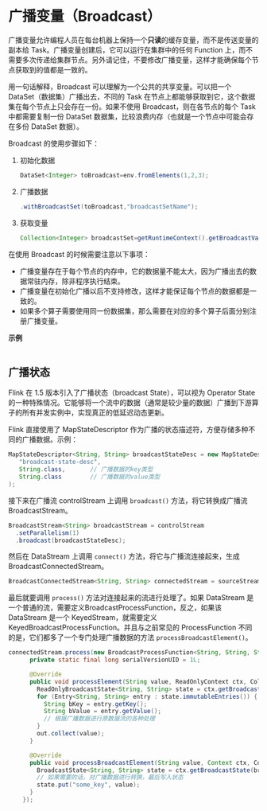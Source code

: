 # 广播变量（Broadcast）

广播变量允许编程人员在每台机器上保持一个**只读**的缓存变量，而不是传送变量的副本给 Task。广播变量创建后，它可以运行在集群中的任何 Function 上，而不需要多次传递给集群节点。另外请记住，不要修改广播变量，这样才能确保每个节点获取到的值都是一致的。

用一句话解释，Broadcast 可以理解为一个公共的共享变量。可以把一个 DataSet（数据集）广播出去，不同的 Task 在节点上都能够获取到它，这个数据集在每个节点上只会存在一份。如果不使用 Broadcast，则在各节点的每个 Task 中都需要复制一份 DataSet 数据集，比较浪费内存（也就是一个节点中可能会存在多份 DataSet 数据）。

Broadcast 的使用步骤如下：

1. 初始化数据
   ```java
   DataSet<Integer> toBroadcast=env.fromElements(1,2,3);
   ```
2. 广播数据
   ```java
   .withBroadcastSet(toBroadcast,"broadcastSetName");
   ```
3. 获取变量
   ```java
   Collection<Integer> broadcastSet=getRuntimeContext().getBroadcastVariable("broadcastSetName");
   ```

在使用 Broadcast 的时候需要注意以下事项：

- 广播变量存在于每个节点的内存中，它的数据量不能太大，因为广播出去的数据常驻内存，除非程序执行结束。
- 广播变量在初始化广播以后不支持修改，这样才能保证每个节点的数据都是一致的。
- 如果多个算子需要使用同一份数据集，那么需要在对应的多个算子后面分别注册广播变量。

**示例**

```java

```

## 广播状态

Flink 在 1.5 版本引入了广播状态（broadcast State），可以视为 Operator State 的一种特殊情况。它能够将一个流中的数据（通常是较少量的数据）广播到下游算子的所有并发实例中，实现真正的低延迟动态更新。

Flink 直接使用了 MapStateDescriptor 作为广播的状态描述符，方便存储多种不同的广播数据。示例：

```java
MapStateDescriptor<String, String> broadcastStateDesc = new MapStateDescriptor<>(
   "broadcast-state-desc",
   String.class,       // 广播数据的key类型
   String.class        // 广播数据的value类型
);
```

接下来在广播流 controlStream 上调用 `broadcast()` 方法，将它转换成广播流 BroadcastStream。

```java
BroadcastStream<String> broadcastStream = controlStream
  .setParallelism(1)
  .broadcast(broadcastStateDesc);
```

然后在 DataStream 上调用 `connect()` 方法，将它与广播流连接起来，生成 BroadcastConnectedStream。

```java
BroadcastConnectedStream<String, String> connectedStream = sourceStream.connect(broadcastStream);
```

最后就要调用 `process()` 方法对连接起来的流进行处理了。如果 DataStream 是一个普通的流，需要定义BroadcastProcessFunction，反之，如果该 DataStream 是一个 KeyedStream，就需要定义 KeyedBroadcastProcessFunction。并且与之前常见的 ProcessFunction 不同的是，它们都多了一个专门处理广播数据的方法 `processBroadcastElement()`。

```java
connectedStream.process(new BroadcastProcessFunction<String, String, String>() {
      private static final long serialVersionUID = 1L;

      @Override
      public void processElement(String value, ReadOnlyContext ctx, Collector<String> out) throws Exception {
        ReadOnlyBroadcastState<String, String> state = ctx.getBroadcastState(broadcastStateDesc);
        for (Entry<String, String> entry : state.immutableEntries()) {
          String bKey = entry.getKey();
          String bValue = entry.getValue();
          // 根据广播数据进行原数据流的各种处理
        }
        out.collect(value);
      }

      @Override
      public void processBroadcastElement(String value, Context ctx, Collector<String> out) throws Exception {
        BroadcastState<String, String> state = ctx.getBroadcastState(broadcastStateDesc);
        // 如果需要的话，对广播数据进行转换，最后写入状态
        state.put("some_key", value);
      }
    });
```
